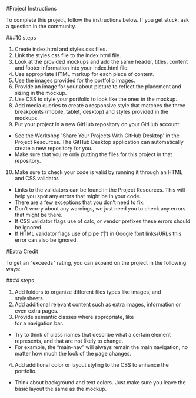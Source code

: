 #Project Instructions

To complete this project, follow the instructions below. If you get stuck, ask a question in the community.

###10 steps

1. Create index.html and styles.css files.
2. Link the styles.css file to the index.html file.
3. Look at the provided mockups and add the same header, titles, content and footer information into your index.html file.
4. Use appropriate HTML markup for each piece of content.
5. Use the images provided for the portfolio images.
6. Provide an image for your about picture to reflect the placement and sizing in the mockup.
7. Use CSS to style your portfolio to look like the ones in the mockup.
8. Add media queries to create a responsive style that matches the three breakpoints (mobile, tablet, desktop) and styles provided in the mockups.
9. Put your project in a new GitHub repository on your GitHub account:
 * See the Workshop 'Share Your Projects With GitHub Desktop' in the Project Resources. The GitHub Desktop application can automatically create a new repository for you.
 * Make sure that you're only putting the files for this project in that repository.
10. Make sure to check your code is valid by running it through an HTML and CSS validator.
 * Links to the validators can be found in the Project Resources. This will help you spot any errors that might be in your code.
 * There are a few exceptions that you don’t need to fix:
  * Don’t worry about any warnings, we just need you to check any errors that might be there.
  * If CSS validator flags use of calc, or vendor prefixes these errors should be ignored.
  * If HTML validator flags use of pipe (‘|’) in Google font links/URLs this error can also be ignored.

#Extra Credit

To get an "exceeds" rating, you can expand on the project in the following ways:

###4 steps
1. Add folders to organize different files types like images, and stylesheets.
2. Add additional relevant content such as extra images, information or even extra pages.
3. Provide semantic classes where appropriate, like <nav> for a navigation bar.
 * Try to think of class names that describe what a certain element represents, and that are not likely to change.
 * For example, the “main-nav” will always remain the main navigation, no matter how much the look of the page changes.
4. Add additional color or layout styling to the CSS to enhance the portfolio.
 * Think about background and text colors. Just make sure you leave the basic layout the same as the mockup.
